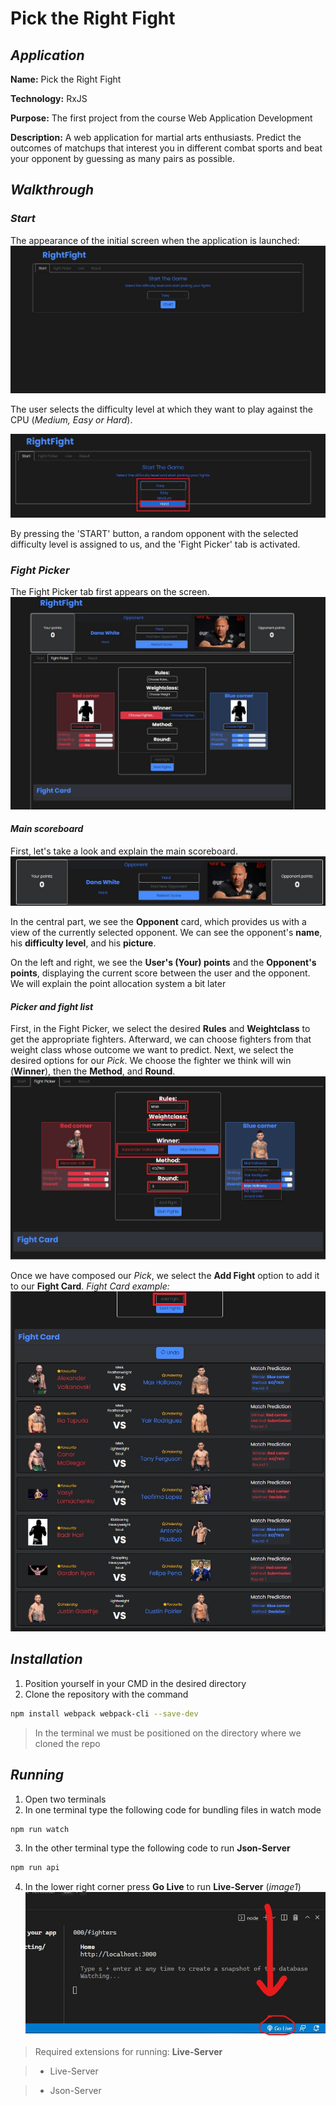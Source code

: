 
# Pick the Right Fight

## _Application_

**Name:** Pick the Right Fight

**Technology:** RxJS

**Purpose:** The first project from the course Web Application Development

**Description:** A web application for martial arts enthusiasts. Predict the outcomes of matchups that interest you in different combat sports and beat your opponent by guessing as many pairs as possible.


## _Walkthrough_ 

### _Start_ 
The appearance of the initial screen when the application is launched:
 ![flow1](src/assets/readme/flow-01.jpg)

The user selects the difficulty level at which they want to play against the CPU (_Medium, Easy or Hard_).

 ![flow2](src/assets/readme/flow-02.jpg)
 
 By pressing the 'START' button, a random opponent with the selected difficulty level is assigned to us, and the 'Fight Picker' tab is activated.
 
### _Fight Picker_ 
The Fight Picker tab first appears on the screen.
 ![flow3](src/assets/readme/flow-03.jpg)

#### _Main scoreboard_
First, let's take a look and explain the main scoreboard.
 ![flow4](src/assets/readme/flow-04.jpg)
 
In the central part, we see the **Opponent** card, which provides us with a view of the currently selected opponent. We can see the opponent's **name**, his **difficulty level**, and his **picture**.

On the left and right, we see the **User's (Your) points** and the **Opponent's points**, displaying the current score between the user and the opponent. We will explain the point allocation system a bit later

#### _Picker and fight list_
First, in the Fight Picker, we select the desired **Rules** and **Weightclass** to get the appropriate fighters. Afterward, we can choose fighters from that weight class whose outcome we want to predict. Next, we select the desired options for our _Pick_. We choose the fighter we think will win (**Winner**), then the **Method**, and **Round**. 
 ![flow5](src/assets/readme/flow-05.jpg)
 
 Once we have composed our _Pick_, we select the **Add Fight** option to add it to our **Fight Card**.
 *Fight Card example:*
  ![flow6](src/assets/readme/flow-06.jpg)
  

## _Installation_
1. Position yourself in your CMD in the desired directory
2. Clone the repository with the command 
```sh
npm install webpack webpack-cli --save-dev
```

> In the terminal we must be positioned on the directory where we cloned the repo


## _Running_

1.  Open two terminals
2.  In one terminal type the following code for bundling files in watch mode

```sh
npm run watch

```

3.  In the other terminal type the following code to run  **Json-Server**

```sh
npm run api
```

4.  In the lower right corner press  **Go Live**  to run  **Live-Server** (*image1*)
 ![image1](src/assets/rm-01.jpg)

> Required extensions for running: **Live-Server** 

  
  

>  - Live-Server

  

>  - Json-Server
